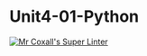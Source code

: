 # Unit4-01-Python
[![Mr Coxall's Super Linter](https://github.com/<ICS3U-C-Programming-Enoch-O/Unit4-01-Python>/workflows/Mr%20Coxall's%20Super%20Linter/badge.svg)](https://github.com/<ICS3U-C-Programming-Enoch-O/Unit4-01-Python>/actions/)
